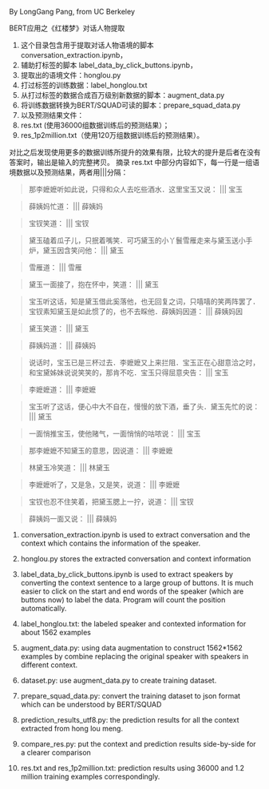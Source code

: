 By LongGang Pang, from UC Berkeley

BERT应用之《红楼梦》对话人物提取

1. 这个目录包含用于提取对话人物语境的脚本 conversation_extraction.ipynb，
2. 辅助打标签的脚本 label_data_by_click_buttons.ipynb，
3. 提取出的语境文件：honglou.py 
4. 打过标签的训练数据：label_honglou.txt
5. 从打过标签的数据合成百万级别新数据的脚本：augment_data.py
6. 将训练数据转换为BERT/SQUAD可读的脚本：prepare_squad_data.py
7. 以及预测结果文件：
8. res.txt (使用36000组数据训练后的预测结果）；
9. res_1p2million.txt（使用120万组数据训练后的预测结果）。

对比之后发现使用更多的数据训练所提升的效果有限，比较大的提升是后者在没有答案时，输出是输入的完整拷贝。
摘录 res.txt 中部分内容如下，每一行是一组语境数据以及预测结果，两者用|||分隔：

> 那李嬷嬷听如此说，只得和众人去吃些酒水．这里宝玉又说：  |||  宝玉

> 薛姨妈忙道：  |||  薛姨妈

> 宝钗笑道：  |||  宝钗

> 黛玉磕着瓜子儿，只抿着嘴笑．可巧黛玉的小丫鬟雪雁走来与黛玉送小手炉，黛玉因含笑问他：  |||  黛玉

> 雪雁道：  |||  雪雁

> 黛玉一面接了，抱在怀中，笑道：  |||  黛玉

> 宝玉听这话，知是黛玉借此奚落他，也无回复之词，只嘻嘻的笑两阵罢了．宝钗素知黛玉是如此惯了的，也不去睬他．薛姨妈因道：  |||  薛姨妈因

> 黛玉笑道：  |||  黛玉

> 薛姨妈道：  |||  薛姨妈

> 说话时，宝玉已是三杯过去．李嬷嬷又上来拦阻．宝玉正在心甜意洽之时，和宝黛姊妹说说笑笑的，那肯不吃．宝玉只得屈意央告：  |||  宝玉

> 李嬷嬷道：  |||  李嬷嬷

> 宝玉听了这话，便心中大不自在，慢慢的放下酒，垂了头．黛玉先忙的说：  |||  黛玉

> 一面悄推宝玉，使他赌气，一面悄悄的咕哝说：  |||  宝玉

> 那李嬷嬷不知黛玉的意思，因说道：  |||  李嬷嬷

> 林黛玉冷笑道：  |||  林黛玉

> 李嬷嬷听了，又是急，又是笑，说道：  |||  李嬷嬷

> 宝钗也忍不住笑着，把黛玉腮上一拧，说道：  |||  宝钗

> 薛姨妈一面又说：  |||  薛姨妈



1. conversation_extraction.ipynb is used to extract conversation and the context which contains the information of the speaker.

2. honglou.py stores the extracted conversation and context information

3. label_data_by_click_buttons.ipynb is used to extract speakers by converting the context sentence to a large group of buttons.
It is much easier to click on the start and end words of the speaker (which are buttons now) to label the data.
Program will count the position automatically.

4. label_honglou.txt: the labeled speaker and contexted information for about 1562 examples

5. augment_data.py: using data augmentation to construct 1562*1562 examples by combine replacing the original speaker with speakers in different context.

6. dataset.py: use augment_data.py to create training dataset.

7. prepare_squad_data.py: convert the training dataset to json format which can be understood by BERT/SQUAD

8. prediction_results_utf8.py: the prediction results for all the context extracted from hong lou meng.

9. compare_res.py: put the context and prediction results side-by-side for a clearer comparison

10. res.txt and res_1p2million.txt: prediction results using 36000 and 1.2 million training examples correspondingly.
